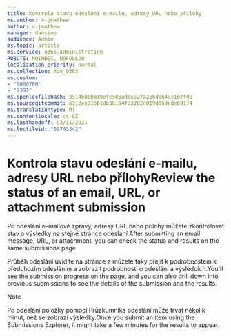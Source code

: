 ```yaml
---
title: Kontrola stavu odeslání e-mailu, adresy URL nebo přílohy
ms.author: v-jmathew
author: v-jmathew
manager: dansimp
audience: Admin
ms.topic: article
ms.service: o365-administration
ROBOTS: NOINDEX, NOFOLLOW
localization_priority: Normal
ms.collection: Adm_O365
ms.custom:
- "9000760"
- "7391"
ms.openlocfilehash: 3514600ba19efe508adc552fa26bdd64ec107f00
ms.sourcegitcommit: 6312ee31561db36104f32282d019d069ede69174
ms.translationtype: MT
ms.contentlocale: cs-CZ
ms.lasthandoff: 03/11/2021
ms.locfileid: "50743542"
---
```

# <a name="review-the-status-of-an-email-url-or-attachment-submission"></a><span data-ttu-id="93bb6-102">Kontrola stavu odeslání e-mailu, adresy URL nebo přílohy</span><span class="sxs-lookup"><span data-stu-id="93bb6-102">Review the status of an email, URL, or attachment submission</span></span>

<span data-ttu-id="93bb6-103">Po odeslání e-mailové zprávy, adresy URL nebo přílohy můžete zkontrolovat stav a výsledky na stejné stránce odeslání.</span><span class="sxs-lookup"><span data-stu-id="93bb6-103">After submitting an email message, URL, or attachment, you can check the status and results on the same submissions page.</span></span>

<span data-ttu-id="93bb6-104">Průběh odeslání uvidíte na stránce a můžete taky přejít k podrobnostem k předchozím odesláním a zobrazit podrobnosti o odeslání a výsledcích.</span><span class="sxs-lookup"><span data-stu-id="93bb6-104">You'll see the submission progress on the page, and you can also drill down into previous submissions to see the details of the submission and the results.</span></span>

> [!NOTE]
> <span data-ttu-id="93bb6-105">Po odeslání položky pomocí Průzkumníka odeslání může trvat několik minut, než se zobrazí výsledky.</span><span class="sxs-lookup"><span data-stu-id="93bb6-105">Once you submit an item using the Submissions Explorer, it might take a few minutes for the results to appear.</span></span>
